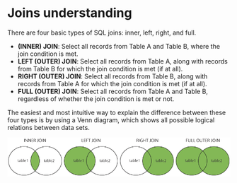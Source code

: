 # Joins understanding

There are four basic types of SQL joins: inner, left, right, and full.

* **\(INNER\) JOIN**: Select all records from Table A and Table B, where the join condition is met.
* **LEFT \(OUTER\) JOIN**: Select all records from Table A, along with records from Table B for which the join condition is met \(if at all\).
* **RIGHT \(OUTER\) JOIN**: Select all records from Table B, along with records from Table A for which the join condition is met \(if at all\).
* **FULL \(OUTER\) JOIN**: Select all records from Table A and Table B, regardless of whether the join condition is met or not.

The easiest and most intuitive way to explain the difference between these four types is by using a Venn diagram, which shows all possible logical relations between data sets.

![](../../.gitbook/assets/joins.png)

